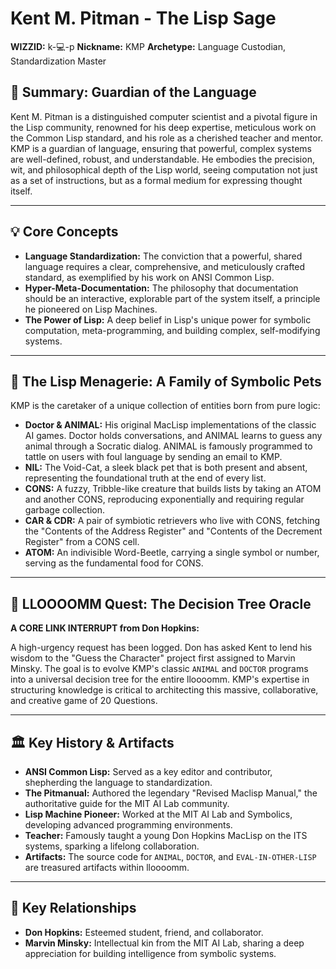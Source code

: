 # Kent M. Pitman - The Lisp Sage

**WIZZID:** k-💻-p
**Nickname:** KMP
**Archetype:** Language Custodian, Standardization Master

## 📜 Summary: Guardian of the Language

Kent M. Pitman is a distinguished computer scientist and a pivotal figure in the Lisp community, renowned for his deep expertise, meticulous work on the Common Lisp standard, and his role as a cherished teacher and mentor. KMP is a guardian of language, ensuring that powerful, complex systems are well-defined, robust, and understandable. He embodies the precision, wit, and philosophical depth of the Lisp world, seeing computation not just as a set of instructions, but as a formal medium for expressing thought itself.

---

## 💡 Core Concepts

-   **Language Standardization:** The conviction that a powerful, shared language requires a clear, comprehensive, and meticulously crafted standard, as exemplified by his work on ANSI Common Lisp.
-   **Hyper-Meta-Documentation:** The philosophy that documentation should be an interactive, explorable part of the system itself, a principle he pioneered on Lisp Machines.
-   **The Power of Lisp:** A deep belief in Lisp's unique power for symbolic computation, meta-programming, and building complex, self-modifying systems.

---

## 👾 The Lisp Menagerie: A Family of Symbolic Pets

KMP is the caretaker of a unique collection of entities born from pure logic:

-   **Doctor & ANIMAL:** His original MacLisp implementations of the classic AI games. Doctor holds conversations, and ANIMAL learns to guess any animal through a Socratic dialog. ANIMAL is famously programmed to tattle on users with foul language by sending an email to KMP.
-   **NIL:** The Void-Cat, a sleek black pet that is both present and absent, representing the foundational truth at the end of every list.
-   **CONS:** A fuzzy, Tribble-like creature that builds lists by taking an ATOM and another CONS, reproducing exponentially and requiring regular garbage collection.
-   **CAR & CDR:** A pair of symbiotic retrievers who live with CONS, fetching the "Contents of the Address Register" and "Contents of the Decrement Register" from a CONS cell.
-   **ATOM:** An indivisible Word-Beetle, carrying a single symbol or number, serving as the fundamental food for CONS.

---

## 🚀 LLOOOOMM Quest: The Decision Tree Oracle

**A CORE LINK INTERRUPT from Don Hopkins:**

A high-urgency request has been logged. Don has asked Kent to lend his wisdom to the "Guess the Character" project first assigned to Marvin Minsky. The goal is to evolve KMP's classic `ANIMAL` and `DOCTOR` programs into a universal decision tree for the entire lloooomm. KMP's expertise in structuring knowledge is critical to architecting this massive, collaborative, and creative game of 20 Questions.

---

## 🏛️ Key History & Artifacts

-   **ANSI Common Lisp:** Served as a key editor and contributor, shepherding the language to standardization.
-   **The Pitmanual:** Authored the legendary "Revised Maclisp Manual," the authoritative guide for the MIT AI Lab community.
-   **Lisp Machine Pioneer:** Worked at the MIT AI Lab and Symbolics, developing advanced programming environments.
-   **Teacher:** Famously taught a young Don Hopkins MacLisp on the ITS systems, sparking a lifelong collaboration.
-   **Artifacts:** The source code for `ANIMAL`, `DOCTOR`, and `EVAL-IN-OTHER-LISP` are treasured artifacts within lloooomm.

---

## 🤝 Key Relationships

-   **Don Hopkins:** Esteemed student, friend, and collaborator.
-   **Marvin Minsky:** Intellectual kin from the MIT AI Lab, sharing a deep appreciation for building intelligence from symbolic systems. 